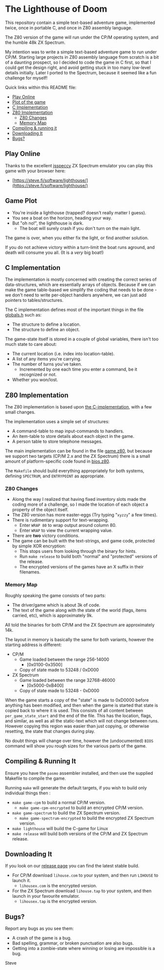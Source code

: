 # The Lighthouse of Doom

This repository contain a simple text-based adventure game, implemented
twice, once in portable C, and once in Z80 assembly language.

The Z80 version of the game will run under the CP/M operating system, and the humble 48k ZX Spectrum.

My intention was to write a simple text-based adventure game to run under CP/M.  Starting large projects in Z80 assembly language from scratch is a bit of a daunting prospect, so I decided to code the game in C first, so that I could get the design right, and avoid getting stuck in too many low-level details initially.  Later I ported to the Spectrum, because it seemed like a fun challenge for myself!

Quick links within this README file:

* [Play Online](#play-online)
* [Plot of the game](#game-plot)
* [C Implementation](#c-implementation)
* [Z80 Implementation](#z80-implementation)
  * [Z80 Changes](#z80-changes)
  * [Memory Map](#memory-map)
* [Compiling & running it](#compiling--running-it)
* [Downloading It](#downloading-it)
* [Bugs?](#bugs)



## Play Online

Thanks to the excellent [jsspeccy](https://github.com/gasman/jsspeccy3) ZX Spectrum emulator you can play this game with your browser here:</p>

* [https://steve.fi/software/lighthouse/](https://steve.fi/software/lighthouse/)



## Game Plot

* You're inside a lighthouse (trapped? doesn't really matter I guess).
* You see a boat on the horizon, heading your way.
* But "oh no!", the lighthouse is dark.
  * The boat will surely crash if you don't turn on the main light.

The game is over, when you either fix the light, or find another solution.

If you do not achieve victory within a turn-limit the boat runs aground, and
death will consume you all.  (It is a _very_ big boat!)



## C Implementation

The implementation is mostly concerned with creating the correct series of
data-structures, which are essentially arrays of objects.  Because if we
can make the game table-based we simplify the coding that needs to be
done - we don't need to write per-object handlers anywhere, we can just
add pointers to tables/structures.

The C implementation defines most of the important things in the file [globals.h](c/globals.h) such as:

* The structure to define a location.
* The structure to define an object.

The game-state itself is stored in a couple of global variables, there isn't
too much state to care about:

* The current location (i.e. index into location-table).
* A list of any items you're carrying.
* The number of turns you've taken.
  * Incremented by one each time you enter a command, be it recognized or not.
* Whether you won/lost.



## Z80 Implementation

The Z80 implementation is based upon [the C-implementation](c/), with a few small changes.

The implementation uses a simple set of structures:

* A command-table to map input-commands to handlers.
* An item-table to store details about each object in the game.
* A person table to store telephone messages.

The main implementation can be found in the file [game.z80](game.z80),
but because we support two targets (CP/M 2.x and the ZX Spectrum) there
is a small amount of platform-specific code found in [bios.z80](bios.z80).

The `Makefile` should build everything appropriately for both systems,
defining `SPECTRUM`, and `ENTRYPOINT` as appropriate.


### Z80 Changes

* Along the way I realized that having fixed inventory slots made the coding more of a challenge, so I made the location of each object a property of the object itself.
* The Z80 version has more easter-eggs (Try typing "`xyzzy`" a few times).
* There is rudimentary support for text-wrapping.
  * Enter `WRAP 80` to wrap output around column 80.
  * Enter `WRAP` to view the current wrapping value.
* There are __two__ victory conditions.
* The game can be built with the text-strings, and game code, protected by simple XOR encryption:
  * This stops users from looking through the binary for hints.
  * Run `make release` to build both "normal" and "protected" versions of the release.
  * The encrypted versions of the games have an X suffix in their filenames.


### Memory Map

Roughly speaking the game consists of two parts:

* The driver/game which is about 3k of code.
* The text of the game along with the state of the world (flags, items carried, etc), which is approximately 9k.

All told the binaries for both CP/M and the ZX Spectrum are approximately 14k.

The layout in memory is basically the same for both variants, however the starting address is different:

* CP/M
  * Game loaded between the range 256-14000
    * [0x0100-0x3500]
  * Copy of state made to 53248 / 0xD000
* ZX Spectrum
  * Game loaded between the range 32768-46000
    * [0x5000-0xB400]
  * Copy of state made to 53248 - 0xD000

When the game starts a copy of the "state" is made to 0xD0000 before anything has been modified, and then when the game is started that state is copied back to where it is used.  This consists of all content between `per_game_state_start` and the end of the file.  This has the location, flags, and similar, as well as all the static-text which will not change between runs.  However copying this region was easier than just copying, or otherwise resetting, the state that changes during play.

No doubt things will change over time, however the (undocumented) `BIOS` command will show you rough sizes for the various parts of the game.



## Compiling & Running It

Ensure you have the `pasmo` assembler installed, and then use the supplied Makefile to compile the game.

Running `make` will generate the default targets, if you wish to build only individual things then :

* `make game-cpm` to build a normal CP/M version.
  * `make game-cpm-encrypted` to build an encrypted CP/M version.
* `make game-spectrum` to build the ZX Spectrum version.
  * `make game-spectrum-encrypted` to build the encrypted ZX Spectrum version.
* `make lighthouse` will build the C-game for Linux
* `make release` will build both versions of the CP/M and ZX Spectrum release.



## Downloading It

If you look on our [release page](https://github.com/skx/lighthouse-of-doom/releases/) you can find the latest stable build.

* For CP/M download `lihouse.com` to your system, and then run `LIHOUSE` to launch it.
  * `lihousex.com` is the encrypted version.
* For the ZX Spectrum download `lihouse.tap` to your system, and then launch in your favourite emulator.
  * `lihousex.tap` is the encrypted version.



## Bugs?

Report any bugs as you see them:

* A crash of the game is a bug.
* Bad spelling, grammar, or broken punctuation are also bugs.
* Getting into a zombie-state where winning or losing are impossible is a bug.



Steve
